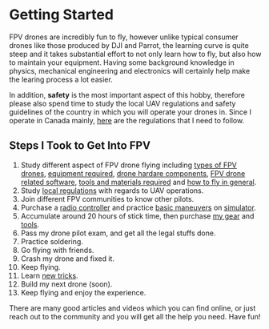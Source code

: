 # Getting Started

FPV drones are incredibly fun to fly, however unlike typical consumer drones like those produced by DJI and Parrot, the learning curve is quite steep and it takes substantial effort to not only learn how to fly, but also how to maintain your equipment. Having some background knowledge in physics, mechanical engineering and electronics will certainly help make the learing process a lot easier.
  
In addition, **safety** is the most important aspect of this hobby, therefore please also spend time to study the local UAV regulations and safety guidelines of the country in which you will operate your drones in. Since I operate in Canada mainly, [here](https://tc.canada.ca/en/aviation/drone-safety) are the regulations that I need to follow.  

## Steps I Took to Get Into FPV

1. Study different aspect of FPV drone flying including [types of FPV drones](./MULTIROTOR.md), [equipment required](./PILOT_EQPT.md), [drone hardare components](./DRONE_HARDWARE.md), [FPV drone related software](./SOFTWARE.md), [tools and materials required](./TOOLS_MATL.md) and [how to fly in general](./TECHNIQUES.md).
2. Study [local regulations](https://tc.canada.ca/en/aviation/drone-safety) with regards to UAV operations. 
3. Join different FPV communities to know other pilots.
4. Purchase a [radio controller](./PILOT_EQPT.md#radio-controller-and-radio-transmitter) and practice [basic maneuvers](./TECHNIQUES.md) on [simulator](./SOFTWARE.md#simulator). 
5. Accumulate around 20 hours of stick time, then purchase [my gear](./SETUP_CONFIG.md) and [tools](./TOOLS_MATL.md).
6. Pass my drone pilot exam, and get all the legal stuffs done.
7. Practice soldering.
8. Go flying with friends.
9. Crash my drone and fixed it.
10. Keep flying.
11. Learn [new tricks](./TECHNIQUES.md#air-tricks).
12. Build my next drone (soon).
13. Keep flying and enjoy the experience.

There are many good articles and videos which you can find online, or just reach out to the community and you will get all the help you need. Have fun!
